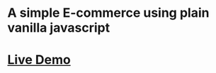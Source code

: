 # A simple E-commerce using plain vanilla javascript

# [Live Demo](https://62039441abc23d0b9fa08317--vigorous-babbage-001f02.netlify.app)
